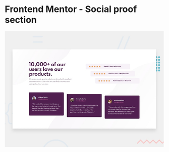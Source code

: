 # Frontend Mentor - Social proof section

![Design preview for the Social proof section coding challenge](./images/desktop-preview.jpg)